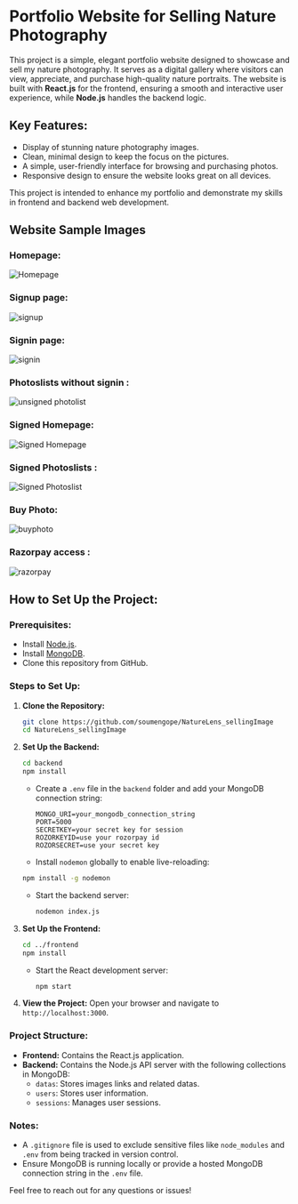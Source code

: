 # Portfolio Website for Selling Nature Photography

This project is a simple, elegant portfolio website designed to showcase and sell my nature photography. It serves as a digital gallery where visitors can view, appreciate, and purchase high-quality nature portraits. The website is built with **React.js** for the frontend, ensuring a smooth and interactive user experience, while **Node.js** handles the backend logic.

## Key Features:
- Display of stunning nature photography images.
- Clean, minimal design to keep the focus on the pictures.
- A simple, user-friendly interface for browsing and purchasing photos.
- Responsive design to ensure the website looks great on all devices.

This project is intended to enhance my portfolio and demonstrate my skills in frontend and backend web development.


## Website Sample Images 

### Homepage:
![Homepage](/d1_homepage.png)

### Signup page:
![signup](/d2_signup.png)

### Signin page:
![signin](/d3_signin.png)

### Photoslists without signin :
![unsigned photolist](/d4_photolists.png)

### Signed Homepage:
![Signed Homepage](/d5_homeLoged.png)

### Signed Photoslists :
![Signed Photoslist](/d6_photolists.png)

### Buy Photo:
![buyphoto](/d7_buyphoto.png)

### Razorpay access : 
![razorpay](/d8_razorpay.png)


## How to Set Up the Project:

### Prerequisites:
- Install [Node.js](https://nodejs.org/).
- Install [MongoDB](https://www.mongodb.com/try/download/community).
- Clone this repository from GitHub.

### Steps to Set Up:

1. **Clone the Repository:**
   ```bash
   git clone https://github.com/soumengope/NatureLens_sellingImage
   cd NatureLens_sellingImage
   ```

2. **Set Up the Backend:**
   ```bash
   cd backend
   npm install
   ```
   - Create a `.env` file in the `backend` folder and add your MongoDB connection string:
     ```env
     MONGO_URI=your_mongodb_connection_string
     PORT=5000
     SECRETKEY=your secret key for session
     ROZORKEYID=use your rozorpay id
     ROZORSECRET=use your secret key
     ```
    - Install `nodemon` globally to enable live-reloading:
    ```bash
    npm install -g nodemon
    ```
   - Start the backend server:
     ```bash
     nodemon index.js
     ```

3. **Set Up the Frontend:**
   ```bash
   cd ../frontend
   npm install
   ```
   - Start the React development server:
     ```bash
     npm start
     ```

4. **View the Project:**
   Open your browser and navigate to `http://localhost:3000`.

### Project Structure:
- **Frontend:** Contains the React.js application.
- **Backend:** Contains the Node.js API server with the following collections in MongoDB:
  - `datas`: Stores images links and related datas.
  - `users`: Stores user information.
  - `sessions`: Manages user sessions.

### Notes:
- A `.gitignore` file is used to exclude sensitive files like `node_modules` and `.env` from being tracked in version control.
- Ensure MongoDB is running locally or provide a hosted MongoDB connection string in the `.env` file.

Feel free to reach out for any questions or issues! 
